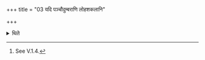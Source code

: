 +++
title = "03 यदि पञ्चौदुम्बराणि लोहशकलानि"

+++

<details><summary>थिते</summary>

3. If (only) five[^1] (of them are to be collected) then five copper rods forms the fifth item.  

[^1]: See V.1.4.
</details>

